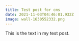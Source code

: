 ```yaml
---
title: Test post for cms
date: 2021-11-03T04:46:01.932Z
image: wall-1630552332.png
---
```

This is the text in my test post.